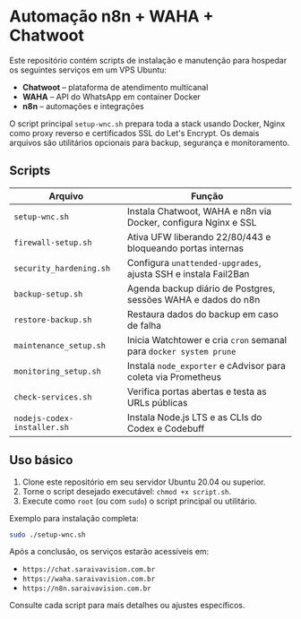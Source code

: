 # Automação n8n + WAHA + Chatwoot

Este repositório contém scripts de instalação e manutenção para hospedar os seguintes serviços em um VPS Ubuntu:

* **Chatwoot** – plataforma de atendimento multicanal
* **WAHA** – API do WhatsApp em container Docker
* **n8n** – automações e integrações

O script principal `setup-wnc.sh` prepara toda a stack usando Docker, Nginx como proxy reverso e certificados SSL do Let's Encrypt. Os demais arquivos são utilitários opcionais para backup, segurança e monitoramento.

## Scripts

| Arquivo | Função |
|---------|---------|
| `setup-wnc.sh` | Instala Chatwoot, WAHA e n8n via Docker, configura Nginx e SSL |
| `firewall-setup.sh` | Ativa UFW liberando 22/80/443 e bloqueando portas internas |
| `security_hardening.sh` | Configura `unattended-upgrades`, ajusta SSH e instala Fail2Ban |
| `backup-setup.sh` | Agenda backup diário de Postgres, sessões WAHA e dados do n8n |
| `restore-backup.sh` | Restaura dados do backup em caso de falha |
| `maintenance_setup.sh` | Inicia Watchtower e cria `cron` semanal para `docker system prune` |
| `monitoring_setup.sh` | Instala `node_exporter` e cAdvisor para coleta via Prometheus |
| `check-services.sh` | Verifica portas abertas e testa as URLs públicas |
| `nodejs-codex-installer.sh` | Instala Node.js LTS e as CLIs do Codex e Codebuff |

## Uso básico

1. Clone este repositório em seu servidor Ubuntu 20.04 ou superior.
2. Torne o script desejado executável: `chmod +x script.sh`.
3. Execute como `root` (ou com `sudo`) o script principal ou utilitário.

Exemplo para instalação completa:

```bash
sudo ./setup-wnc.sh
```

Após a conclusão, os serviços estarão acessíveis em:

- `https://chat.saraivavision.com.br`
- `https://waha.saraivavision.com.br`
- `https://n8n.saraivavision.com.br`

Consulte cada script para mais detalhes ou ajustes específicos.
